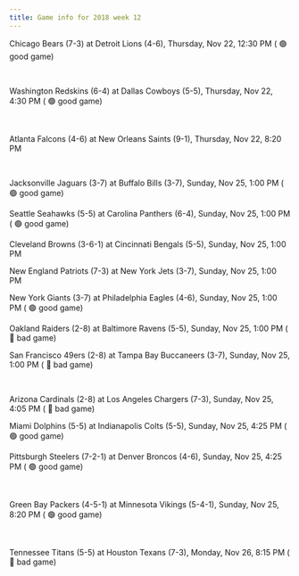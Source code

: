 ```yaml
---
title: Game info for 2018 week 12
---
```

Chicago Bears (7-3) at Detroit Lions (4-6), Thursday, Nov 22, 12:30 PM (	:green_circle: good game)


<br/>

Washington Redskins (6-4) at Dallas Cowboys (5-5), Thursday, Nov 22, 4:30 PM (	:green_circle: good game)


<br/>

Atlanta Falcons (4-6) at New Orleans Saints (9-1), Thursday, Nov 22, 8:20 PM


<br/>

Jacksonville Jaguars (3-7) at Buffalo Bills (3-7), Sunday, Nov 25, 1:00 PM (	:green_circle: good game)

Seattle Seahawks (5-5) at Carolina Panthers (6-4), Sunday, Nov 25, 1:00 PM (	:green_circle: good game)

Cleveland Browns (3-6-1) at Cincinnati Bengals (5-5), Sunday, Nov 25, 1:00 PM

New England Patriots (7-3) at New York Jets (3-7), Sunday, Nov 25, 1:00 PM

New York Giants (3-7) at Philadelphia Eagles (4-6), Sunday, Nov 25, 1:00 PM (	:green_circle: good game)

Oakland Raiders (2-8) at Baltimore Ravens (5-5), Sunday, Nov 25, 1:00 PM (	:red_circle: bad game)

San Francisco 49ers (2-8) at Tampa Bay Buccaneers (3-7), Sunday, Nov 25, 1:00 PM (	:red_circle: bad game)


<br/>

Arizona Cardinals (2-8) at Los Angeles Chargers (7-3), Sunday, Nov 25, 4:05 PM (	:red_circle: bad game)

Miami Dolphins (5-5) at Indianapolis Colts (5-5), Sunday, Nov 25, 4:25 PM (	:green_circle: good game)

Pittsburgh Steelers (7-2-1) at Denver Broncos (4-6), Sunday, Nov 25, 4:25 PM (	:green_circle: good game)


<br/>

Green Bay Packers (4-5-1) at Minnesota Vikings (5-4-1), Sunday, Nov 25, 8:20 PM (	:green_circle: good game)


<br/>

Tennessee Titans (5-5) at Houston Texans (7-3), Monday, Nov 26, 8:15 PM (	:red_circle: bad game)

